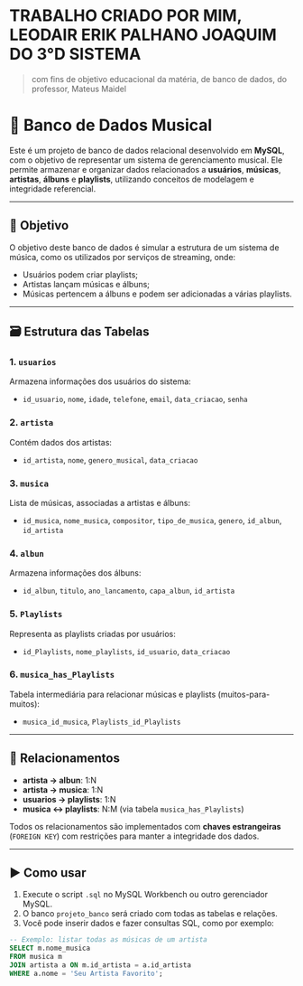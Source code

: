 # TRABALHO CRIADO POR MIM, LEODAIR ERIK PALHANO JOAQUIM DO 3°D SISTEMA

> com fins de objetivo educacional da matéria, de banco de dados, do professor, Mateus Maidel

# 🎵 Banco de Dados Musical 

Este é um projeto de banco de dados relacional desenvolvido em **MySQL**, com o objetivo de representar um sistema de gerenciamento musical. Ele permite armazenar e organizar dados relacionados a **usuários**, **músicas**, **artistas**, **álbuns** e **playlists**, utilizando conceitos de modelagem e integridade referencial.


---

## 📌 Objetivo

O objetivo deste banco de dados é simular a estrutura de um sistema de música, como os utilizados por serviços de streaming, onde:
- Usuários podem criar playlists;
- Artistas lançam músicas e álbuns;
- Músicas pertencem a álbuns e podem ser adicionadas a várias playlists.

---

## 🗃️ Estrutura das Tabelas

### 1. `usuarios`
Armazena informações dos usuários do sistema:
- `id_usuario`, `nome`, `idade`, `telefone`, `email`, `data_criacao`, `senha`

### 2. `artista`
Contém dados dos artistas:
- `id_artista`, `nome`, `genero_musical`, `data_criacao`

### 3. `musica`
Lista de músicas, associadas a artistas e álbuns:
- `id_musica`, `nome_musica`, `compositor`, `tipo_de_musica`, `genero`, `id_albun`, `id_artista`

### 4. `albun`
Armazena informações dos álbuns:
- `id_albun`, `titulo`, `ano_lancamento`, `capa_albun`, `id_artista`

### 5. `Playlists`
Representa as playlists criadas por usuários:
- `id_Playlists`, `nome_playlists`, `id_usuario`, `data_criacao`

### 6. `musica_has_Playlists`
Tabela intermediária para relacionar músicas e playlists (muitos-para-muitos):
- `musica_id_musica`, `Playlists_id_Playlists`

---

## 🔗 Relacionamentos

- **artista → albun**: 1:N
- **artista → musica**: 1:N
- **usuarios → playlists**: 1:N
- **musica ↔ playlists**: N:M (via tabela `musica_has_Playlists`)

Todos os relacionamentos são implementados com **chaves estrangeiras** (`FOREIGN KEY`) com restrições para manter a integridade dos dados.

---

## ▶️ Como usar

1. Execute o script `.sql` no MySQL Workbench ou outro gerenciador MySQL.
2. O banco `projeto_banco` será criado com todas as tabelas e relações.
3. Você pode inserir dados e fazer consultas SQL, como por exemplo:

```sql
-- Exemplo: listar todas as músicas de um artista
SELECT m.nome_musica
FROM musica m
JOIN artista a ON m.id_artista = a.id_artista
WHERE a.nome = 'Seu Artista Favorito';
